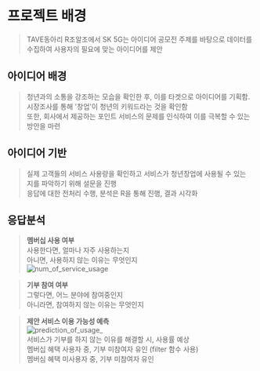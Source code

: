 # 프로젝트 배경
>TAVE동아리 R조알조에서 SK 5G는 아이디어 공모전 주제를 바탕으로 데이터를 수집하여 사용자의 필요에 맞는 아이디어를 제안

## 아이디어 배경
> 청년과의 소통을 강조하는 모습을 확인한 후, 이를 타겟으로 아이디어를 기획함.  
> 시장조사를 통해 '창업'이 청년의 키워드라는 것을 확인함  
> 또한, 회사에서 제공하는 포인트 서비스의 문제를 인식하여 이를 극복할 수 있는 방안을 마련  

## 아이디어 기반
> 실제 고객들의 서비스 사용량을 확인하고 서비스가 청년창업에 사용될 수 있는 지를 파악하기 위해 설문을 진행  
> 응답에 대한 전처리 수행, 분석은 R을 통해 진행, 결과 시각화  

## 응답분석
> **멤버십 사용 여부**  
> 사용한다면, 얼마나 자주 사용하는지  
> 아니면, 사용하지 않는 이유는 무엇인지  
![num_of_service_usage](/assets/num_of_service_usage_1f7lkeqa3.png)  

> **기부 참여 여부**  
> 그렇다면, 어느 분야에 참여중인지  
> 아니라면, 참여하지 않는 이유는 무엇인지  

>**제안 서비스 이용 가능성 예측**  
![prediction_of_usage_](/assets/prediction_of_usage_.png)  
>	서비스가 기부를 하지 않는 이유를 해결할 시, 사용률 예상  
>	멤버십 혜택 사용자 중, 기부 미참여자 유인 (filter 함수 사용)  
>	멤버심 혜택 미사용자 중, 기부 미참여자 유인  
